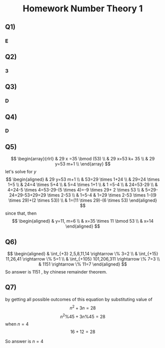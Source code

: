 # <center> Homework Number Theory 1

## Q1)
### E

## Q2)
### 3

## Q3)
### D

## Q4)
### D

## Q5)
$$
\begin{array}{rlrl} 
& 29 x =35 \bmod (53) \\
& 29 x=53 k+ 35 \\
& 29 y=53 m+1 
\\
\end{array}
$$
let's solve for $y$
$$
\begin{aligned}
& 29 y=53 m+1 \\
& 53=29 \times 1+24 \\
& 29=24 \times 1+5 \\
& 24=4 \times 5+4 \\
& 5=4 \times 1+1 \\
& 1 =5-4 \\
& 24=53-29 \\
& 4=24-5 \times 4=53-29-(5 \times 4)=-9 \times 29+ 2 \times 53 \\
& 5=29-24=29-53+29=29 \times 2-53 \\
& 1=5-4
& 1=29 \times 2-53 \times 1-((9 \times 29)+(2 \times 53)) \\
& 1=(11 \times 29)-(6 \times 53)
\end{aligned}
$$
since that, then
$$
\begin{aligned}
& y=11, m=6 \\
& x=35 \times 11 \bmod 53 \\
& x=14
\end{aligned}
$$

## Q6)
$$
\begin{aligned}
& \int_{+3} 2,5,8,11,14 \rightarrow \% 3=2 \\
& \int_{+15} 11,26,41 \rightarrow \% 5=1 \\
& \int_{+105} 101,206,311 \rightarrow \% 7=3 \\
& 1151 \rightarrow \% 11=7
\end{aligned}
$$
So answer is 1151 , by chinese remainder theorem.
$$
$$

## Q7)
by getting all possible outcomes of this equation by substituting value of
$$
n^2+3 n=28
$$
$$
n^2 \% 45+3 n \% 45=28
$$
when $n=4$
$$
16+12=28
$$

So answer is $n=4$
